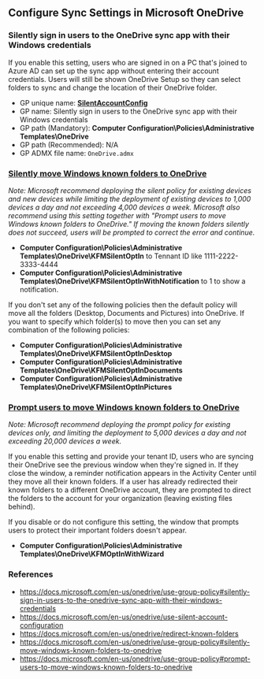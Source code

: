 ## Configure Sync Settings in Microsoft OneDrive

### Silently sign in users to the OneDrive sync app with their Windows credentials

If you enable this setting, users who are signed in on a PC that's joined to Azure AD can set up the sync app without entering their account credentials. Users will still be shown OneDrive Setup so they can select folders to sync and change the location of their OneDrive folder.

- GP unique name: **[SilentAccountConfig](https://docs.microsoft.com/en-us/onedrive/use-group-policy#silently-sign-in-users-to-the-onedrive-sync-app-with-their-windows-credentials)**
- GP name: Silently sign in users to the OneDrive sync app with their Windows credentials
- GP path (Mandatory): **Computer Configuration\Policies\Administrative Templates\OneDrive**
- GP path (Recommended): N/A
- GP ADMX file name: `OneDrive.admx`

### [Silently move Windows known folders to OneDrive](https://docs.microsoft.com/en-us/onedrive/use-group-policy#silently-move-windows-known-folders-to-onedrive)

_Note: Microsoft recommend deploying the silent policy for existing devices and new devices while limiting the deployment of existing devices to 1,000 devices a day and not exceeding 4,000 devices a week. Microsoft also recommend using this setting together with "Prompt users to move Windows known folders to OneDrive." If moving the known folders silently does not succeed, users will be prompted to correct the error and continue._

- **Computer Configuration\Policies\Administrative Templates\OneDrive\KFMSilentOptIn** to Tennant ID like 1111-2222-3333-4444
- **Computer Configuration\Policies\Administrative Templates\OneDrive\KFMSilentOptInWithNotification** to 1 to show a notification.

If you don't set any of the following policies then the default policy will move all the folders (Desktop, Documents and Pictures) into OneDrive. If you want to specify which folder(s) to move then you can set any combination of the following policies:

- **Computer Configuration\Policies\Administrative Templates\OneDrive\KFMSilentOptInDesktop**
- **Computer Configuration\Policies\Administrative Templates\OneDrive\KFMSilentOptInDocuments**
- **Computer Configuration\Policies\Administrative Templates\OneDrive\KFMSilentOptInPictures**

### [Prompt users to move Windows known folders to OneDrive](https://docs.microsoft.com/en-us/onedrive/use-group-policy#prompt-users-to-move-windows-known-folders-to-onedrive)

_Note: Microsoft recommend deploying the prompt policy for existing devices only, and limiting the deployment to 5,000 devices a day and not exceeding 20,000 devices a week._

If you enable this setting and provide your tenant ID, users who are syncing their OneDrive see the previous window when they're signed in. If they close the window, a reminder notification appears in the Activity Center until they move all their known folders. If a user has already redirected their known folders to a different OneDrive account, they are prompted to direct the folders to the account for your organization (leaving existing files behind).

If you disable or do not configure this setting, the window that prompts users to protect their important folders doesn't appear.

- **Computer Configuration\Policies\Administrative Templates\OneDrive\KFMOptInWithWizard**

### References
- https://docs.microsoft.com/en-us/onedrive/use-group-policy#silently-sign-in-users-to-the-onedrive-sync-app-with-their-windows-credentials
- https://docs.microsoft.com/en-us/onedrive/use-silent-account-configuration
- https://docs.microsoft.com/en-us/onedrive/redirect-known-folders
- https://docs.microsoft.com/en-us/onedrive/use-group-policy#silently-move-windows-known-folders-to-onedrive
- https://docs.microsoft.com/en-us/onedrive/use-group-policy#prompt-users-to-move-windows-known-folders-to-onedrive
